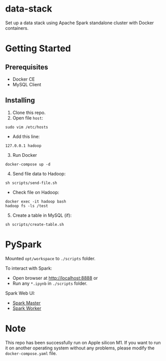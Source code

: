 # data-stack
Set up a data stack using Apache Spark standalone cluster with Docker containers.

# Getting Started

## Prerequisites

- Docker CE
- MySQL Client

## Installing

1. Clone this repo.
2. Open file `host`:

```
sudo vim /etc/hosts
```

- Add this line:

```
127.0.0.1 hadoop
```

3. Run Docker
```
docker-compose up -d
```

4. Send file data to Hadoop:
```
sh scripts/send-file.sh
```
- Check file on Hadoop: 
```
docker exec -it hadoop bash
hadoop fs -ls /test
```

5. Create a table in MySQL (if):
```
sh scripts/create-table.sh
```

# PySpark
Mounted `opt/workspace` to `./scripts` folder.

To interact with Spark:
- Open browser at [http://localhost:8888](http://localhost:8888) or
- Run any `*.ipynb` in `./scripts` folder.

Spark Web UI:
- [Spark Master](http://localhost:8080)
- [Spark Worker](http://localhost:8081)

# Note
This repo has been successfully run on Apple silicon M1. If you want to run it on another operating system without any problems, please modify the `docker-compose.yaml` file.
<!-- 
pyspark --driver-class-path mysql-connector-java-8.0.24.jar --jars mysql-connector-java-8.0.24.jar

docker exec -it hadoop bash
hadoop fs -ls /test -->
